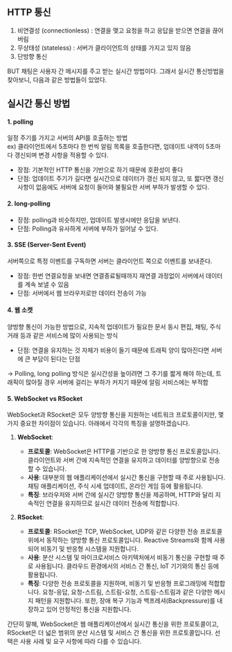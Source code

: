 ## HTTP 통신

1. 비연결성 (connectionless) : 연결을 맺고 요청을 하고 응답을 받으면 연결을 끊어버림
2. 무상태성 (stateless) : 서버가 클라이언트의 상태를 가지고 있지 않음
3. 단방향 통신

BUT 채팅은 사용자 간 메시지를 주고 받는 실시간 방법이다. 그래서 실시간 통신방법을 찾아보니, 다음과 같은 방법들이 있었다.

## 실시간 통신 방법

#### 1. polling

일정 주기를 가지고 서버의 API를 호출하는 방법  
ex) 클라이언트에서 5초마다 한 번씩 알림 목록을 호출한다면, 업데이트 내역이 5초마다 갱신되며 변경 사항을 적용할 수 있다.

- 장점: 기본적인 HTTP 통신을 기반으로 하기 때문에 호환성이 좋다
- 단점: 업데이트 주기가 길다면 실시간으로 데이터가 갱신 되지 않고, 또 짧다면 갱신 사항이 없음에도 서버에 요청이 들어와 불필요한 서버 부하가 발생할 수 있다.

#### 2. long-polling

- 장점: polling과 비슷하지만, 업데이트 발생시에만 응답을 보낸다.
- 단점: Polling과 유사하게 서버에 부하가 일어날 수 있다.

#### 3. SSE (Server-Sent Event)

서버쪽으로 특정 이벤트를 구독하면 서버는 클라이언트 쪽으로 이벤트를 보내준다.

- 장점: 한번 연결요청을 보내면 연결종료될때까지 재연결 과정없이 서버에서 데이터를 계속 보낼 수 있음
- 단점: 서버에서 웹 브라우저로만 데이터 전송이 가능  
    

#### 4. 웹 소켓

양방향 통신이 가능한 방법으로, 지속적 업데이트가 필요한 문서 동시 편집, 채팅, 주식거래 등과 같은 서비스에 많이 사용되는 방식

- 단점: 연결을 유지하는 것 자체가 비용이 들기 때문에 트래픽 양이 많아진다면 서버에 큰 부담이 된다는 단점  
    
→ Polling, long polling 방식은 실시간성을 높이려면 그 주기를 짧게 해야 하는데, 트래픽이 많아질 경우 서버에 걸리는 부하가 커지기 때문에 알림 서비스에는 부적합


#### 5. WebSocket vs RSocket

WebSocket과 RSocket은 모두 양방향 통신을 지원하는 네트워크 프로토콜이지만, 몇 가지 중요한 차이점이 있습니다. 아래에서 각각의 특징을 설명하겠습니다.

1. **WebSocket**:
    
    - **프로토콜**: WebSocket은 HTTP를 기반으로 한 양방향 통신 프로토콜입니다. 클라이언트와 서버 간에 지속적인 연결을 유지하고 데이터를 양방향으로 전송할 수 있습니다.
    - **사용**: 대부분의 웹 애플리케이션에서 실시간 통신을 구현할 때 주로 사용됩니다. 채팅 애플리케이션, 주식 시세 업데이트, 온라인 게임 등에 활용됩니다.
    - **특징**: 브라우저와 서버 간에 실시간 양방향 통신을 제공하며, HTTP와 달리 지속적인 연결을 유지하므로 실시간 데이터 전송에 적합합니다.
2. **RSocket**:
    
    - **프로토콜**: RSocket은 TCP, WebSocket, UDP와 같은 다양한 전송 프로토콜 위에서 동작하는 양방향 통신 프로토콜입니다. Reactive Streams와 함께 사용되어 비동기 및 반응형 시스템을 지원합니다.
    - **사용**: 분산 시스템 및 마이크로서비스 아키텍처에서 비동기 통신을 구현할 때 주로 사용됩니다. 클라우드 환경에서의 서비스 간 통신, IoT 기기와의 통신 등에 활용됩니다.
    - **특징**: 다양한 전송 프로토콜을 지원하며, 비동기 및 반응형 프로그래밍에 적합합니다. 요청-응답, 요청-스트림, 스트림-요청, 스트림-스트림과 같은 다양한 메시지 패턴을 지원합니다. 또한, 장애 복구 기능과 백프레셔(Backpressure)를 내장하고 있어 안정적인 통신을 지원합니다.

간단히 말해, WebSocket은 웹 애플리케이션에서 실시간 통신을 위한 프로토콜이고, RSocket은 더 넓은 범위의 분산 시스템 및 서비스 간 통신을 위한 프로토콜입니다. 선택은 사용 사례 및 요구 사항에 따라 다를 수 있습니다.
